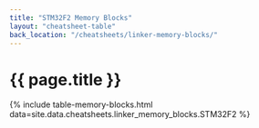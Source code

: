 ```yaml
---
title: "STM32F2 Memory Blocks"
layout: "cheatsheet-table"
back_location: "/cheatsheets/linker-memory-blocks/"
---
```


# {{ page.title }}

{% include table-memory-blocks.html data=site.data.cheatsheets.linker_memory_blocks.STM32F2 %}
